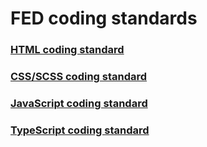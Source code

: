 # FED coding standards

### [HTML coding standard](./HTML.md)
### [CSS/SCSS coding standard](./css/CSS.md)
### [JavaScript coding standard](./javascript/JAVASCRIPT.md)
### [TypeScript coding standard](./typescript/TYPESCRIPT.md)
